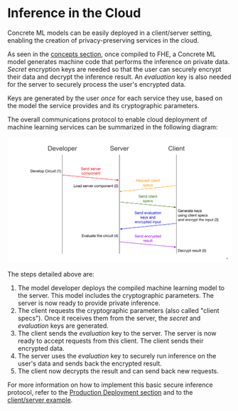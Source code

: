 # Inference in the Cloud

Concrete ML models can be easily deployed in a client/server setting, enabling the creation of privacy-preserving services in the cloud.

As seen in the [concepts section](concepts.md), once compiled to FHE, a Concrete ML model generates machine code that performs the inference on private data. _Secret_ encryption keys are needed so that the user can securely encrypt their data and decrypt the inference result. An _evaluation_ key is also needed for the server to securely process the user's encrypted data.

Keys are generated by the user _once_ for each service they use, based on the model the service provides and its cryptographic parameters.

The overall communications protocol to enable cloud deployment of machine learning services can be summarized in the following diagram:

![](../figures/ClientServerDiag.png)

The steps detailed above are:

1. The model developer deploys the compiled machine learning model to the server. This model includes the cryptographic parameters. The server is now ready to provide private inference.
1. The client requests the cryptographic parameters (also called "client specs"). Once it receives them from the server, the _secret_ and _evaluation_ keys are generated.
1. The client sends the _evaluation_ key to the server. The server is now ready to accept requests from this client. The client sends their encrypted data.
1. The server uses the _evaluation_ key to securely run inference on the user's data and sends back the encrypted result.
1. The client now decrypts the result and can send back new requests.

For more information on how to implement this basic secure inference protocol, refer to the [Production Deployment section](../advanced-topics/client_server.md) and to the [client/server example](https://github.com/zama-ai/concrete-ml/blob/release/0.6.x/docs/advanced_examples/ClientServer.ipynb).
